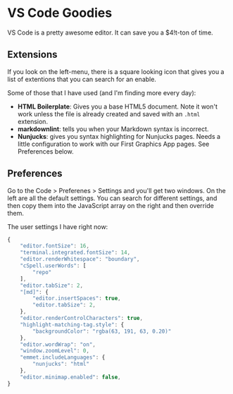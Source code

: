 # VS Code Goodies

VS Code is a pretty awesome editor. It can save you a $4!t-ton of time.

## Extensions

If you look on the left-menu, there is a square looking icon that gives you a list of extentions that you can search for an enable.

Some of those that I have used (and I'm finding more every day):

- **HTML Boilerplate**: Gives you a base HTML5 document. Note it won't work unless the file is already created and saved with an `.html` extension.
- **markdownlint**: tells you when your Markdown syntax is incorrect.
- **Nunjucks**: gives you syntax highlighting for Nunjucks pages. Needs a little configuration to work with our First Graphics App pages. See Preferences below.

## Preferences

Go to the Code > Preferenes > Settings and you'll get two windows. On the left are all the default settings. You can search for different settings, and then copy them into the JavaScript array on the right and then override them.

The user settings I have right now:

```javascript
{
    "editor.fontSize": 16,
    "terminal.integrated.fontSize": 14,
    "editor.renderWhitespace": "boundary",
    "cSpell.userWords": [
        "repo"
    ],
    "editor.tabSize": 2,
    "[md]": {
        "editor.insertSpaces": true,
        "editor.tabSize": 2,
    },
    "editor.renderControlCharacters": true,
    "highlight-matching-tag.style": {
        "backgroundColor": "rgba(63, 191, 63, 0.20)"
    },
    "editor.wordWrap": "on",
    "window.zoomLevel": 0,
    "emmet.includeLanguages": {
        "nunjucks": "html"
    },
    "editor.minimap.enabled": false,
}
```